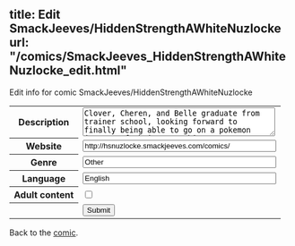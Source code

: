 title: Edit SmackJeeves/HiddenStrengthAWhiteNuzlocke
url: "/comics/SmackJeeves_HiddenStrengthAWhiteNuzlocke_edit.html"
---
Edit info for comic SmackJeeves/HiddenStrengthAWhiteNuzlocke

<form name="comic" action="http://gaepostmail.appspot.com/comic/" method="post">
<table class="comicinfo">
<tr>
<th>Description</th><td><textarea name="description" cols="40" rows="3">Clover, Cheren, and Belle graduate from trainer school, looking forward to finally being able to go on a pokemon journey of their own. Things start out like any other adventure, however soon the trio becomes entangled in the mess that is Team Plasma, finding out secrets that have been hiding in plain sight all their lives. How will their adventure unfold? This is a Nuzlocke story comic. [THIS COMIC IS FINISHED]</textarea></td>
</tr>
<tr>
<th>Website</th><td><input type="text" name="url" value="http://hsnuzlocke.smackjeeves.com/comics/" size="40"/></td>
</tr>
<tr>
<th>Genre</th><td><input type="text" name="genre" value="Other" size="40"/></td>
</tr>
<tr>
<th>Language</th><td><input type="text" name="language" value="English" size="40"/></td>
</tr>
<tr>
<th>Adult content</th><td><input type="checkbox" name="adult" value="adult" /></td>
</tr>
<tr>
<th></th><td>
<input type="hidden" name="comic" value="SmackJeeves_HiddenStrengthAWhiteNuzlocke" />
<input type="submit" name="submit" value="Submit" />
</td>
</tr>
</table>
</form>

Back to the [comic](SmackJeeves_HiddenStrengthAWhiteNuzlocke.html).
